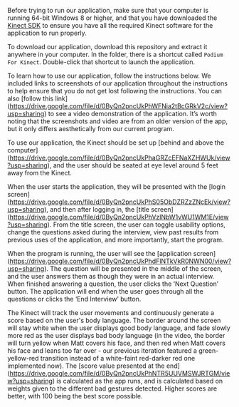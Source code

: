 Before trying to run our application, make sure that your computer is
running 64-bit Windows 8 or higher, and that you have downloaded the
[Kinect SDK](https://www.microsoft.com/en-us/download/details.aspx?id=44561)
to ensure you have all the required Kinect software for the application
to run properly.

To download our application, download this repository and extract it anywhere
in your computer. In the folder, there is a shortcut called `Podium For Kinect`.
Double-click that shortcut to launch the application.

To learn how to use our application, follow the instructions below. We included
links to screenshots of our application throughout the instructions to help
ensure that you do not get lost following the instructions. You can also [follow
this link]
(https://drive.google.com/file/d/0ByQn2pncUkPhWFNia2tBcGRkV2c/view?usp=sharing) 
to see a video demonstration of the application. It’s worth noting that the 
screenshots and video are from an older version of the app, but it only differs 
aesthetically from our current program.

To use our application, the Kinect should be set up [behind and above the
computer]
(https://drive.google.com/file/d/0ByQn2pncUkPhaGRZcEFNaXZHWUk/view?usp=sharing), 
and the user should be seated at eye level around 5 feet away from the Kinect.

When the user starts the application, they will be presented with the [login 
screen]
(https://drive.google.com/file/d/0ByQn2pncUkPhS05ObDZRZzZNcEk/view?usp=sharing), 
and then after logging in, the [title screen]
(https://drive.google.com/file/d/0ByQn2pncUkPhVzlNbW1vWU1WM1E/view?usp=sharing). 
From the title screen, the user can toggle usability options, change the 
questions asked during the interview, view past results from previous uses of the 
application, and more importantly, start the program.

When the program is running, the user will see the [application screen]
(https://drive.google.com/file/d/0ByQn2pncUkPhdFlNTkVkR0NWN00/view?usp=sharing). 
The question will be presented in the middle of the screen, and the user answers
them as though they were in an actual interview. When finished answering a 
question, the user clicks the ‘Next Question’ button. The application will end 
when the user goes through all the questions or clicks the ‘End Interview’ 
button.

The Kinect will track the user movements and continuously generate a score based 
on the user's body language. The border around the screen will stay white when 
the user displays good body language, and fade slowly more red as the user 
displays bad body language (in the video, the border will turn yellow when Matt 
covers his face, and then red when Matt covers his face and leans too far over - 
our previous iteration featured a green-yellow-red transition instead of a 
white-faint red-darker red one implemented now). The [score value presented at the 
end]
(https://drive.google.com/file/d/0ByQn2pncUkPhNTR5UUVMSWJRTGM/view?usp=sharing) 
is calculated as the app runs, and is calculated based on weights given to 
the different bad gestures detected. Higher scores are better, with 100 being the 
best score possible.

